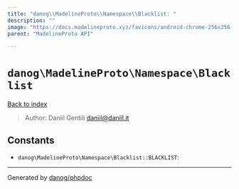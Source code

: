 ```yaml
---
title: "danog\\MadelineProto\\Namespace\\Blacklist: "
description: ""
image: "https://docs.madelineproto.xyz/favicons/android-chrome-256x256.png"
parent: "MadelineProto API"

---
```

# `danog\MadelineProto\Namespace\Blacklist`
[Back to index](../../../index.html)

> Author: Daniil Gentili <daniil@daniil.it>  
  

  




## Constants
* `danog\MadelineProto\Namespace\Blacklist::BLACKLIST`: 

---
Generated by [danog/phpdoc](https://phpdoc.daniil.it)
